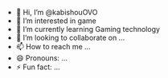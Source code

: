 - 👋 Hi, I’m @kabishouOVO
- 👀 I’m interested in game
- 🌱 I’m currently learning Gaming technology
- 💞️ I’m looking to collaborate on ...
- 📫 How to reach me ...
- 😄 Pronouns: ...
- ⚡ Fun fact: ...

<!---
kabishouOVO/kabishouOVO is a ✨ special ✨ repository because its `README.md` (this file) appears on your GitHub profile.
You can click the Preview link to take a look at your changes.
--->
